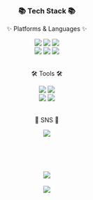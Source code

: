 

<div align=center>
	<h3>📚 Tech Stack 📚</h3>
	<p>✨ Platforms & Languages ✨</p>
</div>

<div align="center">
	<img src="https://img.shields.io/badge/Java-007396?style=flat&logo=Conda-Forge&logoColor=white" />
  <img src="https://img.shields.io/badge/Spring-6DB33F?style=flat&logo=Spring&logoColor=white" />
	<img src="https://img.shields.io/badge/Oracle%20SQL-F80000?style=flat&logo=Oracle&logoColor=white" />
	<br>
  <img src="https://img.shields.io/badge/HTML5-E34F26?style=flat&logo=HTML5&logoColor=white" />
	<img src="https://img.shields.io/badge/CSS3-1572B6?style=flat&logo=CSS3&logoColor=white" />
	<img src="https://img.shields.io/badge/JavaScript-F7DF1E?style=flat&logo=JavaScript&logoColor=white" />
 

</div>

<br>

<div align=center>
	<p>🛠 Tools 🛠</p>
</div>

<div align=center>
	<img src="https://img.shields.io/badge/Eclipse%20IDE-2C2255?style=flat&logo=EclipseIDE&logoColor=white" />
	<img src="https://img.shields.io/badge/Tomcat-F8DC75?style=flat&logo=ApacheTomcat&logoColor=white" />	
	<br>
	<img src="https://img.shields.io/badge/Visual%20Studio%20Code-007ACC?style=flat&logo=VisualStudioCode&logoColor=white" />
	<img src="https://img.shields.io/badge/GitHub-181717?style=flat&logo=GitHub&logoColor=white" />
</div>

<br>

<div align=center>
	<p>🌱 SNS 🌱</p>
</div>

<div align=center>
	<a href="https://sj921.tistory.com/">
		<img src="https://img.shields.io/badge/Tistory-000000?style=flat&logo=Tistory&logoColor=white" />
	</a>
	<br>
</div>

<br><br><br>

<div align=center>
	<a href="https://github.com/sj921/github-readme-stats">
	  <img align="center" src="https://github-readme-stats.vercel.app/api/top-langs/?username=sj921" />
	</a>
	<br><br>
	<a href="https://github.com/sj921/github-readme-stats">
	  <img align="center" src="https://github-readme-stats.vercel.app/api?username=sj921" />
	</a>
</div>


<br>







<!--
- 리드미 위젯 : https://github.com/anuraghazra/github-readme-stats
- 헤더, 푸터 : https://github.com/kyechan99/capsule-render
- [![Top Langs](https://github-readme-stats.vercel.app/api/top-langs/?username=sj921)](https://github.com/sj921/github-readme-stats)
- [![Anurag's GitHub stats](https://github-readme-stats.vercel.app/api?username=sj921)](https://github.com/sj921/github-readme-stats)
-->
